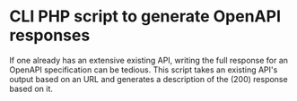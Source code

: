 # CLI PHP script to generate OpenAPI responses

If one already has an extensive existing API, writing the full response for an OpenAPI specification can be tedious. This script takes an existing API's output based on an URL and generates a description of the (200) response based on it.
